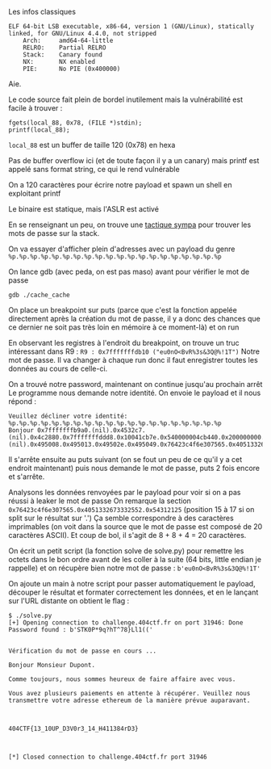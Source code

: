 Les infos classiques
```
ELF 64-bit LSB executable, x86-64, version 1 (GNU/Linux), statically linked, for GNU/Linux 4.4.0, not stripped
    Arch:     amd64-64-little
    RELRO:    Partial RELRO
    Stack:    Canary found
    NX:       NX enabled
    PIE:      No PIE (0x400000)
```

Aie.

Le code source fait plein de bordel inutilement mais la vulnérabilité est facile à trouver : 
```
fgets(local_88, 0x78, (FILE *)stdin);
printf(local_88);
```

`local_88` est un buffer de taille 120 (0x78) en hexa

Pas de buffer overflow ici (et de toute façon il y a un canary) mais printf est appelé sans format string, ce qui le rend vulnérable

On a 120 caractères pour écrire notre payload et spawn un shell en exploitant printf

Le binaire est statique, mais l'ASLR est activé

En se renseignant un peu, on trouve une [tactique sympa](https://nixhacker.com/case-of-format-string-in-64-bit-is-it-still-critical/) pour trouver les mots de passe sur la stack.

On va essayer d'afficher plein d'adresses avec un payload du genre `%p.%p.%p.%p.%p.%p.%p.%p.%p.%p.%p.%p.%p.%p.%p.%p.%p.%p.%p.%p`

On lance gdb (avec peda, on est pas maso) avant pour vérifier le mot de passe

`gdb ./cache_cache`

On place un breakpoint sur puts (parce que c'est la fonction appelée directement après la création du mot de passe, il y a donc des chances que ce dernier ne soit pas très loin en mémoire à ce moment-là) et on run

En observant les registres à l'endroit du breakpoint, on trouve un truc intéressant dans R9 :
`R9 : 0x7fffffffdb10 ("eu0nO<BvR%3s&3Q@%!1T")`
Notre mot de passe. Il va changer à chaque run donc il faut enregistrer toutes les données au cours de celle-ci.

On a trouvé notre password, maintenant on continue jusqu'au prochain arrêt
Le programme nous demande notre identité. On envoie le payload et il nous répond :

```
Veuillez décliner votre identité:
%p.%p.%p.%p.%p.%p.%p.%p.%p.%p.%p.%p.%p.%p.%p.%p.%p.%p.%p.%p
Bonjour 0x7fffffffb9a0.(nil).0x4532c7.(nil).0x4c2880.0x7fffffffddd8.0x10041cb7e.0x540000004cb440.0x200000000.0x4.(nil).0x495008.0x495013.0x49502e.0x495049.0x76423c4f6e307565.0x4051332673332552.0x54312125.0x2.0x320000000b
```

Il s'arrête ensuite au puts suivant (on se fout un peu de ce qu'il y a cet endroit maintenant) puis nous demande le mot de passe, puts 2 fois encore et s'arrête.

Analysons les données renvoyées par le payload pour voir si on a pas réussi à leaker le mot de passe
On remarque la section `0x76423c4f6e307565.0x4051332673332552.0x54312125` (position 15 à 17 si on split sur le résultat sur '.')
Ça semble correspondre à des caractères imprimables (on voit dans la source que le mot de passe est composé de 20 caractères ASCII). Et coup de bol, il s'agit de 8 + 8 + 4 = 20 caractères.

On écrit un petit script (la fonction solve de solve.py) pour remettre les octets dans le bon ordre avant de les coller à la suite (64 bits, little endian je rappelle) et on récupère bien notre mot de passe : `b'eu0nO<BvR%3s&3Q@%!1T'`

On ajoute un main à notre script pour passer automatiquement le payload, découper le résultat et formater correctement les données, et en le lançant sur l'URL distante on obtient le flag :

```
$ ./solve.py
[+] Opening connection to challenge.404ctf.fr on port 31946: Done
Password found : b'STK0P*9q?hT^78}Ll1(('


Vérification du mot de passe en cours ...

Bonjour Monsieur Dupont. 

Comme toujours, nous sommes heureux de faire affaire avec vous.

Vous avez plusieurs paiements en attente à récupérer. Veuillez nous transmettre votre adresse ethereum de la manière prévue auparavant.



404CTF{13_10UP_D3V0r3_14_H411384rD3}



[*] Closed connection to challenge.404ctf.fr port 31946
```
